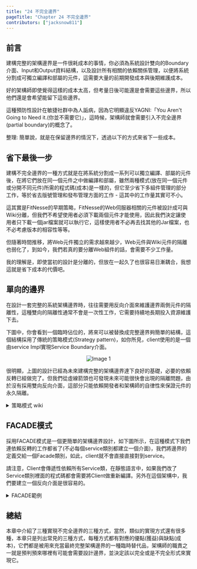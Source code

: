 ```yaml
---
title: "24 不完全邊界"
pageTitle: "Chapter 24 不完全邊界"
contributors: ["jacksnow811"]
---
```

## 前言
建構完整的架構邊界是一件很耗成本的事情，你必須為系統設計雙向的Boundary介面、Input和Output資料結構，以及設計所有相關的依賴關係管理，以便將系統分割成可獨立編譯和部屬的元件，這需要大量的前期開發成本與後期維護成本。

好的架構師即使覺得這樣的成本太高，但考量日後可能還是會需要這些邊界，所以他們還是會希望能留下這些邊界。

這種預防性設計在敏捷社群中為人詬病，因為它明顯違反YAGNI:「You Aren't Going to Need it.(你並不需要它)」，這時候，架構師就會需要引入不完全邊界(partial boundary)的概念了。

整理: 簡單說，就是在保留邊界的情況下，透過以下的方式來省下一些成本。

## 省下最後一步
建構不完全邊界的一種方式就是在將系統分割成一系列可以獨立編譯、部屬的元件後，在將它們放在同一個元件之中做編譯和部屬，雖然兩種模式(放在同一個元件或分開不同元件)所需的程式碼(成本)是一樣的，但它至少省下多組件管理的部分工作，等於省去版號管理和發布管理方面的工作 - 這其中的工作量其實可不小。

這其實是FitNesse的早期策略，FitNesse的Web伺服器相關的元件被設計成可與Wiki分離，但我們不希望使用者必須下載兩個元件才能使用，因此我們決定讓使用者只下載一個jar檔案就可以執行它，這樣使用者不必再去找其他的Jar檔案，也不必考慮版本的相容性等等。

但隨著時間推移，將Web元件獨立的需求越來越少，Web元件與Wiki元件的隔離也弱化了，到如今，我們若真的要分離Web組件的話，會需要不少工作量。

我的理解是，即使當初的設計是分離的，但放在一起久了也很容易日漸耦合，我想這就是省下成本的代價吧。

## 單向的邊界
在設計一套完整的系統架構邊界時，往往需要用反向介面來維護邊界兩側元件的隔離性，這種雙向的隔離性通常不會是一次性工作，它需要持續地長期投入資源維護下去。

下圖中，你會看到一個臨時佔位的，將來可以被替換成完整邊界夠簡單的結構，這個結構採用了傳統的策略模式(Strategy pattern)，如你所見，client使用的是一個由service Impl實現Service Boundary介面。

<div style='width:100%; display:flex; justify-content: center'>
    <img src="images/clean-arch/24/01.png" alt="Image 1" >
</div>

很明顯，上圖的設計已經為未來建構完整的架構邊界達下良好的基礎，必要的依賴反轉已經做完了。但我們從虛線箭頭也可發現未來可能很快會出現的隔離問題，由於沒有採用雙向反向介面，這部分只能依賴開發者和架構師的自律性來保證元件的永久隔離。

<details>

<summary>策略模式 wiki</summary>
策略模式作爲一種軟體設計模式，指對象有某個行爲，但是在不同的場景中，該行爲有不同的實現算法。比如每個人都要「交個人所得稅」，但是「在美國交個人所得稅」和「在中華民國交個人所得稅」就有不同的算稅方法。

策略模式：
* 定義了一族算法（業務規則）；
* 封裝了每個算法；
* 這族的算法可互換代替（interchangeable）。

註記:
* 实线箭头：用于表示强依赖性、结构性的关系，如继承、实现、组合和聚合。
* 虚线箭头：用于表示弱依赖性、行为性的关系，如依赖和实现。

</details>

## FACADE模式
採用FACADE模式是一個更簡單的架構邊界設計，如下圖所示，在這種模式下我們連依賴反轉的工作都省了(不必每個service類別都建立一個介面)，我們將邊界的定義交給一個Facade類別，如此，client就不會直接直接對到service。

請注意，Client會傳遞性依賴所有Service類，在靜態語言中，如果我們改了Service類別裡面的程式碼都會需要將Client做重新編譯。另外在這個架構中，我們要建立一個反向介面是很容易的。

<details>
<summary>FACADE範例</summary>

<div style='width:100%; display:flex; justify-content: center'>
    <img src="images/clean-arch/24/02.png" alt="Image 2" >
</div>

</details>

## 總結
本章中介紹了三種實現不完全邊界的三種方式，當然，類似的實現方式還有很多種，本章只是列出常見的三種方式，每種方式都有對應的優點(獲益)與缺點(成本)，它們都是被用來充當最終完整架構邊界的一種臨時替代品，架構師的職責之一就是預判預來哪裡有可能會需要設計邊界，並決定該以完全或是不完全形式來實現它。